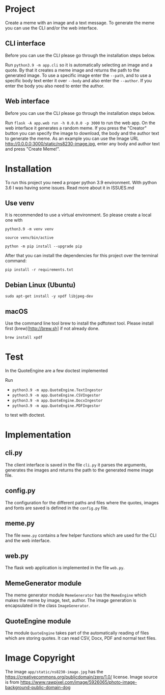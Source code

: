 # Project

Create a meme with an image and a text message. To generate the meme you can use the CLI and/or the web interface.

## CLI interface

Before you can use the CLI please go through the installation steps below.

Run `python3.9 -m app.cli` so it is automatically selecting an image and a quote. By that it creates
a meme image and returns the path to the generated image. To use a specific image enter the `--path`, and
to use a specific body text enter it over `--body` and also enter the `--author`. If you enter the body you also
need to enter the author.

## Web interface

Before you can use the CLI please go through the installation steps below.

Run `flask -A app.web run -h 0.0.0.0 -p 3000` to run the web app. On the web interface it generates a random meme. If you press
the "Creator" button you can specify the image to download, the body and the author text to generate the meme. As an example you can use the Image URL http://0.0.0.0:3000/static/ns8230-image.jpg, enter any body and author text and press "Create Meme!".

# Installation

To run this project you need a proper python 3.9 environment. With python 3.6 I was having some issues. Read more about it in ISSUES.md

## Use venv

It is recommended to use a virtual environment. So please create a local one with

`python3.9 -m venv venv`

`source venv/bin/active`

`python -m pip install --upgrade pip`

After that you can install the dependencies for this project over the terminal command:

`pip install -r requirements.txt`

## Debian Linux (Ubuntu)

`sudo apt-get install -y xpdf libjpeg-dev`

## macOS

Use the command line tool brew to install the pdftotext tool. Please install first (brew)[http://brew.sh] if not already done.

`brew install xpdf`

# Test

In the QuoteEngine are a few doctest implemented

Run

- `python3.9 -m app.QuoteEngine.TextIngestor`
- `python3.9 -m app.QuoteEngine.CSVIngestor`
- `python3.9 -m app.QuoteEngine.DocxIngestor`
- `python3.9 -m app.QuoteEngine.PDFIngestor`

to test with doctest.

# Implementation

## cli.py

The client interface is saved in the file `cli.py` it parses the arguments, generates the images and returns the path to the generated meme image file.

## config.py

The configuration for the different paths and files where the quotes, images and fonts are saved is defined in the `config.py` file.

## meme.py

The file `meme.py` contains a few helper functions which are used for the CLI and the web interface.

## web.py

The flask web application is implemented in the file `web.py`.

## MemeGenerator module

The meme generator module `MemeGenerator` has the `MemeEngine` which makes the meme by image, text, author. The image generation is encapsulated in the class `ImageGenerator`.

## QuoteEngine module

The module `QuoteEngine` takes part of the automatically reading of files which are storing quotes. It can read CSV, Docx, PDF and normal text files.

# Image Copyright

The image `app/static/ns8230-image.jpg` has the https://creativecommons.org/publicdomain/zero/1.0/ license. Image source is from https://www.rawpixel.com/image/5926065/photo-image-background-public-domain-dog
